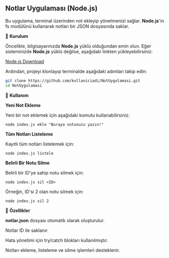 ## Notlar Uygulaması (Node.js)

Bu uygulama, terminal üzerinden not ekleyip yönetmenizi sağlar. **Node.js**'in fs modülünü kullanarak notları bir JSON dosyasında saklar.

📌 **Kurulum**

Öncelikle, bilgisayarınızda **Node.js** yüklü olduğundan emin olun. Eğer sisteminizde **Node.js** yüklü değilse, aşağıdaki linkten yükleyebilirsiniz:

[Node.js Download](https://nodejs.org/tr)

Ardından, projeyi klonlayıp terminalde aşağıdaki adımları takip edin:

```sh
git clone https://github.com/kullaniciadi/NotUygulamasi.git 
cd NotUygulamasi
```


🚀 **Kullanım**

**Yeni Not Ekleme**

Yeni bir not eklemek için aşağıdaki komutu kullanabilirsiniz:

`node index.js ekle "Buraya notunuzu yazın!"`

**Tüm Notları Listeleme**

Kayıtlı tüm notları listelemek için:

`node index.js listele`

**Belirli Bir Notu Silme**

Belirli bir ID'ye sahip notu silmek için:

`node index.js sil <ID>`

Örneğin, ID'si 2 olan notu silmek için:

`node index.js sil 2`

🔧 **Özellikler**

**notlar.json** dosyası otomatik olarak oluşturulur.

Notlar ID ile saklanır.

Hata yönetimi için try/catch blokları kullanılmıştır.

Notları ekleme, listeleme ve silme işlemleri desteklenir.
